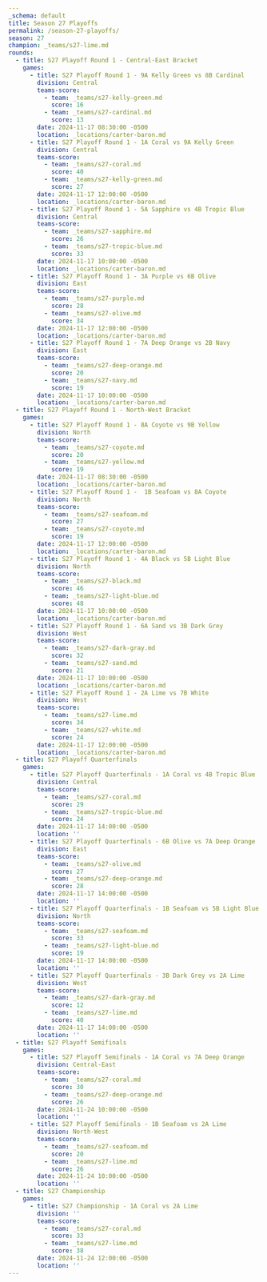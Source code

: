 ```yaml
---
_schema: default
title: Season 27 Playoffs
permalink: /season-27-playoffs/
season: 27
champion: _teams/s27-lime.md
rounds:
  - title: S27 Playoff Round 1 - Central-East Bracket
    games:
      - title: S27 Playoff Round 1 - 9A Kelly Green vs 8B Cardinal
        division: Central
        teams-score:
          - team: _teams/s27-kelly-green.md
            score: 16
          - team: _teams/s27-cardinal.md
            score: 13
        date: 2024-11-17 08:30:00 -0500
        location: _locations/carter-baron.md
      - title: S27 Playoff Round 1 - 1A Coral vs 9A Kelly Green
        division: Central
        teams-score:
          - team: _teams/s27-coral.md
            score: 40
          - team: _teams/s27-kelly-green.md
            score: 27
        date: 2024-11-17 12:00:00 -0500
        location: _locations/carter-baron.md
      - title: S27 Playoff Round 1 - 5A Sapphire vs 4B Tropic Blue
        division: Central
        teams-score:
          - team: _teams/s27-sapphire.md
            score: 26
          - team: _teams/s27-tropic-blue.md
            score: 33
        date: 2024-11-17 10:00:00 -0500
        location: _locations/carter-baron.md
      - title: S27 Playoff Round 1 - 3A Purple vs 6B Olive
        division: East
        teams-score:
          - team: _teams/s27-purple.md
            score: 28
          - team: _teams/s27-olive.md
            score: 34
        date: 2024-11-17 12:00:00 -0500
        location: _locations/carter-baron.md
      - title: S27 Playoff Round 1 - 7A Deep Orange vs 2B Navy
        division: East
        teams-score:
          - team: _teams/s27-deep-orange.md
            score: 20
          - team: _teams/s27-navy.md
            score: 19
        date: 2024-11-17 10:00:00 -0500
        location: _locations/carter-baron.md
  - title: S27 Playoff Round 1 - North-West Bracket
    games:
      - title: S27 Playoff Round 1 - 8A Coyote vs 9B Yellow
        division: North
        teams-score:
          - team: _teams/s27-coyote.md
            score: 20
          - team: _teams/s27-yellow.md
            score: 19
        date: 2024-11-17 08:30:00 -0500
        location: _locations/carter-baron.md
      - title: S27 Playoff Round 1 -  1B Seafoam vs 8A Coyote
        division: North
        teams-score:
          - team: _teams/s27-seafoam.md
            score: 27
          - team: _teams/s27-coyote.md
            score: 19
        date: 2024-11-17 12:00:00 -0500
        location: _locations/carter-baron.md
      - title: S27 Playoff Round 1 - 4A Black vs 5B Light Blue
        division: North
        teams-score:
          - team: _teams/s27-black.md
            score: 46
          - team: _teams/s27-light-blue.md
            score: 48
        date: 2024-11-17 10:00:00 -0500
        location: _locations/carter-baron.md
      - title: S27 Playoff Round 1 - 6A Sand vs 3B Dark Grey
        division: West
        teams-score:
          - team: _teams/s27-dark-gray.md
            score: 32
          - team: _teams/s27-sand.md
            score: 21
        date: 2024-11-17 10:00:00 -0500
        location: _locations/carter-baron.md
      - title: S27 Playoff Round 1 - 2A Lime vs 7B White
        division: West
        teams-score:
          - team: _teams/s27-lime.md
            score: 34
          - team: _teams/s27-white.md
            score: 24
        date: 2024-11-17 12:00:00 -0500
        location: _locations/carter-baron.md
  - title: S27 Playoff Quarterfinals
    games:
      - title: S27 Playoff Quarterfinals - 1A Coral vs 4B Tropic Blue
        division: Central
        teams-score:
          - team: _teams/s27-coral.md
            score: 29
          - team: _teams/s27-tropic-blue.md
            score: 24
        date: 2024-11-17 14:00:00 -0500
        location: ''
      - title: S27 Playoff Quarterfinals - 6B Olive vs 7A Deep Orange
        division: East
        teams-score:
          - team: _teams/s27-olive.md
            score: 27
          - team: _teams/s27-deep-orange.md
            score: 28
        date: 2024-11-17 14:00:00 -0500
        location: ''
      - title: S27 Playoff Quarterfinals - 1B Seafoam vs 5B Light Blue
        division: North
        teams-score:
          - team: _teams/s27-seafoam.md
            score: 33
          - team: _teams/s27-light-blue.md
            score: 19
        date: 2024-11-17 14:00:00 -0500
        location: ''
      - title: S27 Playoff Quarterfinals - 3B Dark Grey vs 2A Lime
        division: West
        teams-score:
          - team: _teams/s27-dark-gray.md
            score: 12
          - team: _teams/s27-lime.md
            score: 40
        date: 2024-11-17 14:00:00 -0500
        location: ''
  - title: S27 Playoff Semifinals
    games:
      - title: S27 Playoff Semifinals - 1A Coral vs 7A Deep Orange
        division: Central-East
        teams-score:
          - team: _teams/s27-coral.md
            score: 30
          - team: _teams/s27-deep-orange.md
            score: 26
        date: 2024-11-24 10:00:00 -0500
        location: ''
      - title: S27 Playoff Semifinals - 1B Seafoam vs 2A Lime
        division: North-West
        teams-score:
          - team: _teams/s27-seafoam.md
            score: 20
          - team: _teams/s27-lime.md
            score: 26
        date: 2024-11-24 10:00:00 -0500
        location: ''
  - title: S27 Championship
    games:
      - title: S27 Championship - 1A Coral vs 2A Lime
        division: ''
        teams-score:
          - team: _teams/s27-coral.md
            score: 33
          - team: _teams/s27-lime.md
            score: 38
        date: 2024-11-24 12:00:00 -0500
        location: ''
---
```

